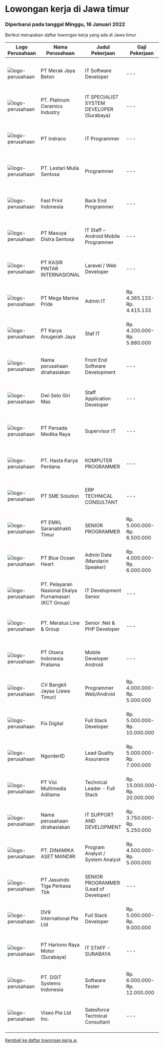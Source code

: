 
  # Lowongan kerja di Jawa timur

  ### Diperbarui pada tanggal Minggu, 16 Januari 2022

  Berikut merupakan daftar lowongan kerja yang ada di Jawa timur

  |Logo Perusahaan | Nama Perusahaan | Judul Pekerjaan | Gaji Pekerjaan | Lokasi | Deskripsi | Tanggal diunggah | Pranala |
  | -------------- | --------------- | --------------- | --------- | --------- | -------------- | ------- | ----------- |
  |![logo-perusahaan](https://image-service-cdn.seek.com.au/86ac029296b2e0b3727a272d10fcedc441d5a09a/ee4dce1061f3f616224767ad58cb2fc751b8d2dc)|PT Merak Jaya Beton|IT Software Developer|---|Surabaya|Bertugas merancang program yang sesuai dengan kebutuhan perusahaan.  Kualifikasi : Usia Maksimal 35 Tahun Pendidikan minimal S1 / Diploma jurusan...|Sabtu, 15 Januari 2022|https://www.jobstreet.co.id/id/job/it-software-developer-3757004?token=0~81835b3a-8244-427e-b654-f9cc27a23074&sectionRank=1&jobId=jobstreet-id-job-3757004|
|![logo-perusahaan](https://image-service-cdn.seek.com.au/3da367d53d6b115c8b98c600bac5033969001265/ee4dce1061f3f616224767ad58cb2fc751b8d2dc)|PT. Platinum Ceramics Industry|IT SPECIALIST SYSTEM DEVELOPER (Surabaya)|---|Surabaya|Candidate must possess at least Bachelor's Degree in Computer Science/Information Technology or equivalent. At least 3 Year(s) of working experience...|Jumat, 14 Januari 2022|https://www.jobstreet.co.id/id/job/it-specialist-system-developer-surabaya-3743029?token=0~81835b3a-8244-427e-b654-f9cc27a23074&sectionRank=2&jobId=jobstreet-id-job-3743029|
|![logo-perusahaan](https://image-service-cdn.seek.com.au/eb5d94d73a36cc7f672d8c90766004aeed439acb/ee4dce1061f3f616224767ad58cb2fc751b8d2dc)|PT Indraco|IT Programmer|---|Surabaya|Pendidikan S-1/S-2 Teknik Informatika, IPK Min 3,00 Usia Maximal 30 tahun Minimal 3 tahun menjadi Programmer diutamakan dari Perusahaan Property &amp;...|Jumat, 14 Januari 2022|https://www.jobstreet.co.id/id/job/it-programmer-3755657?token=0~81835b3a-8244-427e-b654-f9cc27a23074&sectionRank=3&jobId=jobstreet-id-job-3755657|
|![logo-perusahaan](https://image-service-cdn.seek.com.au/6340810020c6ac51e62e122dc7bf15342d58b15c/ee4dce1061f3f616224767ad58cb2fc751b8d2dc)|PT. Lestari Mulia Sentosa|Programmer|---|Sidoarjo|Usia maks 30 tahun Kandidat harus memiliki setidaknya Gelar Sarjana di Segala Jurusan dengan IPK minimal 3.00 Setidaknya memiliki 2 tahun pengalaman...|Jumat, 14 Januari 2022|https://www.jobstreet.co.id/id/job/programmer-3756359?token=0~81835b3a-8244-427e-b654-f9cc27a23074&sectionRank=4&jobId=jobstreet-id-job-3756359|
|![logo-perusahaan](https://image-service-cdn.seek.com.au/91cff5476ab37b7cb3aaa7b66eff5a446b376e1f/ee4dce1061f3f616224767ad58cb2fc751b8d2dc)|Fast Print Indonesia|Back End Programmer|---|Surabaya|KUALIFIKASI: Pendidikan minimal SMA / SMK. Fresh Graduate welcome. Menguasai HTML, CSS, dan JS. Menguasai PHP dan Query MySQL. Menguasai Framework (CI...|Sabtu, 15 Januari 2022|https://www.jobstreet.co.id/id/job/back-end-programmer-3744929?token=0~81835b3a-8244-427e-b654-f9cc27a23074&sectionRank=5&jobId=jobstreet-id-job-3744929|
|![logo-perusahaan](https://image-service-cdn.seek.com.au/ad7f7b1867b6a11553cbcdaa84a49d43e3e65279/ee4dce1061f3f616224767ad58cb2fc751b8d2dc)|PT Masuya Distra Sentosa|IT Staff – Android Mobile Programmer|---|Surabaya|Creating mobile applications with the Android programming language and creating a backend using php / Javascript Developing Java Desktop application...|Sabtu, 15 Januari 2022|https://www.jobstreet.co.id/id/job/it-staff-android-mobile-programmer-3738301?token=0~81835b3a-8244-427e-b654-f9cc27a23074&sectionRank=6&jobId=jobstreet-id-job-3738301|
|![logo-perusahaan](https://image-service-cdn.seek.com.au/0361bae937596b43e3f2a473257008c2d4f70004/ee4dce1061f3f616224767ad58cb2fc751b8d2dc)|PT KASIR PINTAR INTERNASIONAL|Laravel / Web Developer|---|Surabaya|Sebagai Software Engineer, peran utama anda adalah merancang dan mengembangkan API serta sistem backend yang mampu bertahan dalam jangka waktu yang...|Sabtu, 15 Januari 2022|https://www.jobstreet.co.id/id/job/laravel-web-developer-3744618?token=0~81835b3a-8244-427e-b654-f9cc27a23074&sectionRank=7&jobId=jobstreet-id-job-3744618|
|![logo-perusahaan](https://image-service-cdn.seek.com.au/c2d1b10e65f5a153629011d5886a8b3d0e1913fb/ee4dce1061f3f616224767ad58cb2fc751b8d2dc)|PT Mega Marine Pride|Admin IT|Rp. 4.365.133-Rp. 4.415.133|Pasuruan|Tugas Pokok Melakukan penyediaan pelayanan administrasi IT dari Departmen IT dan Departmen lain. Memelihara dan memproses dokumen IT Menyusun berbagai...|Rabu, 12 Januari 2022|https://www.jobstreet.co.id/id/job/admin-it-3753561?token=0~81835b3a-8244-427e-b654-f9cc27a23074&sectionRank=8&jobId=jobstreet-id-job-3753561|
|![logo-perusahaan](https://image-service-cdn.seek.com.au/8e9c4a008e6a983b61e82a2c06435edd46eaafbc/ee4dce1061f3f616224767ad58cb2fc751b8d2dc)|PT Karya Anugerah Jaya|Staf IT|Rp. 4.200.000-Rp. 5.880.000|Sidoarjo|1. Menguasai pengetahuan tentang Hardware, Software, Network,Troubleshooting, Mikrotik dan terbiasa menangani hal-hal yang berhubungan dengan IT...|Selasa, 11 Januari 2022|https://www.jobstreet.co.id/id/job/staf-it-3750365?token=0~81835b3a-8244-427e-b654-f9cc27a23074&sectionRank=9&jobId=jobstreet-id-job-3750365|
|![logo-perusahaan](https://us.123rf.com/450wm/pavelstasevich/pavelstasevich1811/pavelstasevich181101027/112815900-stock-vector-no-image-available-icon-flat-vector.jpg?ver=6)|Nama perusahaan dirahasiakan|Front End Software Development|---|Surabaya|Front End Development :Qualification:1.	Have experience minimum 1 years in Java Programming language2.	Basic Knowledge of Spring Boot...|Sabtu, 15 Januari 2022|https://www.jobstreet.co.id/id/job/front-end-software-development-3757141?token=0~81835b3a-8244-427e-b654-f9cc27a23074&sectionRank=10&jobId=jobstreet-id-job-3757141|
|![logo-perusahaan](https://image-service-cdn.seek.com.au/564e5df198336f172aae59168002eb7ddabe3d0c/ee4dce1061f3f616224767ad58cb2fc751b8d2dc)|Dwi Selo Giri Mas|Staff Application Developer|---|Surabaya|Membuat dan mengembangkan website Untuk backend menggunakan laravel Untuk frontend menggunakan flutter Maintenance program yang sudah...|Jumat, 14 Januari 2022|https://www.jobstreet.co.id/id/job/staff-application-developer-3742540?token=0~81835b3a-8244-427e-b654-f9cc27a23074&sectionRank=11&jobId=jobstreet-id-job-3742540|
|![logo-perusahaan](https://image-service-cdn.seek.com.au/44797adca6dd0b0d266908393cf9b79b12233b23/ee4dce1061f3f616224767ad58cb2fc751b8d2dc)|PT Persada Medika Raya|Supervisor IT|---|Jawa Timur|Kualifikasi : Pendidikan minimal S1 Teknik Informatika / S1 Teknik Komputer  Memiliki kemampuan Integrasi Sistem Manajemen Risiko IT, Strategi...|Selasa, 11 Januari 2022|https://www.jobstreet.co.id/id/job/supervisor-it-3751735?token=0~81835b3a-8244-427e-b654-f9cc27a23074&sectionRank=12&jobId=jobstreet-id-job-3751735|
|![logo-perusahaan](https://image-service-cdn.seek.com.au/caf1dbcbaa38f6a2e5780791e23269058730bd8c/ee4dce1061f3f616224767ad58cb2fc751b8d2dc)|PT. Hasta Karya Perdana|KOMPUTER PROGRAMMER|---|Surabaya|KOMPUTER PROGRAMMERDESKRIPSI PEKERJAAN : Mampu membuat dan mengembangkan software dengan menggunakan PHP, Delphi, MySQL, SQL Server, dan Web Mampu...|Kamis, 13 Januari 2022|https://www.jobstreet.co.id/id/job/komputer-programmer-3735489?token=0~81835b3a-8244-427e-b654-f9cc27a23074&sectionRank=13&jobId=jobstreet-id-job-3735489|
|![logo-perusahaan](https://image-service-cdn.seek.com.au/157ab2ba400395a501b645fc3726d4694ded17b3/ee4dce1061f3f616224767ad58cb2fc751b8d2dc)|PT SME Solution|ERP TECHNICAL CONSULTANT|---|Surabaya|REQUIREMENT : Will be based in Semarang (SMG), or Surabaya (SBY) Bachelor Degree (S1) from reputable university majoring in: Informatics Engineering /...|Kamis, 13 Januari 2022|https://www.jobstreet.co.id/id/job/erp-technical-consultant-3741278?token=0~81835b3a-8244-427e-b654-f9cc27a23074&sectionRank=14&jobId=jobstreet-id-job-3741278|
|![logo-perusahaan](https://image-service-cdn.seek.com.au/43437ed525a37a65f58b90709a748ad3ebdb1f96/ee4dce1061f3f616224767ad58cb2fc751b8d2dc)|PT EMKL Saranabhakti Timur|SENIOR PROGRAMMER|Rp. 5.000.000-Rp. 6.500.000|Surabaya|Job Description : Bertanggung jawab untuk memimpin proses development program baik untuk internal perusahaan maupun external perusahaan. Memonitoring...|Jumat, 14 Januari 2022|https://www.jobstreet.co.id/id/job/senior-programmer-3743087?token=0~81835b3a-8244-427e-b654-f9cc27a23074&sectionRank=15&jobId=jobstreet-id-job-3743087|
|![logo-perusahaan](https://image-service-cdn.seek.com.au/c0d75cc98a451939c6343c4896e0bf72a2c786b4/ee4dce1061f3f616224767ad58cb2fc751b8d2dc)|PT Blue Ocean Heart|Admin Data (Mandarin Speaker)|Rp. 4.000.000-Rp. 6.000.000|Surabaya|Usia maksimal 26 tahun Memiliki kemampuan Bahasa Mandarin yang baik secara lisan maupun tulisan Minimal Strata Satu (S1) dari segala jurusan,...|Jumat, 14 Januari 2022|https://www.jobstreet.co.id/id/job/admin-data-mandarin-speaker-3756627?token=0~81835b3a-8244-427e-b654-f9cc27a23074&sectionRank=16&jobId=jobstreet-id-job-3756627|
|![logo-perusahaan](https://image-service-cdn.seek.com.au/726d561e3efc90ef3d08037895d2780ef96d3877/ee4dce1061f3f616224767ad58cb2fc751b8d2dc)|PT. Pelayaran Nasional Ekalya Purnamasari (KCT Group)|IT Development Senior|---|Surabaya|Pendidikan minimal S1 Sistem Informasi, Teknik Informatika dan Teknik Komputer Memiliki 3 tahun pengalaman dalam Web Programmer Mendukung pembuatan...|Rabu, 12 Januari 2022|https://www.jobstreet.co.id/id/job/it-development-senior-3734958?token=0~81835b3a-8244-427e-b654-f9cc27a23074&sectionRank=17&jobId=jobstreet-id-job-3734958|
|![logo-perusahaan](https://image-service-cdn.seek.com.au/ec6e9d7b3b53181e7239d9cf1fdaf38f107d0b49/ee4dce1061f3f616224767ad58cb2fc751b8d2dc)|PT. Meratus Line & Group|Senior .Net & PHP Developer|---|Surabaya|PLACEMENT WILL BE IN SURABAYA or JAKARTAJob Purpose:To develop and maintain high quality applications in collaboration with both internal and external...|Sabtu, 15 Januari 2022|https://www.jobstreet.co.id/id/job/senior-net-php-developer-3744839?token=0~81835b3a-8244-427e-b654-f9cc27a23074&sectionRank=18&jobId=jobstreet-id-job-3744839|
|![logo-perusahaan](https://image-service-cdn.seek.com.au/90e9bb2e5bcac40b68d491aafb34203d371349a1/ee4dce1061f3f616224767ad58cb2fc751b8d2dc)|PT Olsera Indonesia Pratama|Mobile Developer Android|---|Jakarta Raya|Responsibilities: Development in an AGILE environment Create good product with accessibility and security compliance Create good product with...|Sabtu, 15 Januari 2022|https://www.jobstreet.co.id/id/job/mobile-developer-android-3738200?token=0~81835b3a-8244-427e-b654-f9cc27a23074&sectionRank=19&jobId=jobstreet-id-job-3738200|
|![logo-perusahaan](https://image-service-cdn.seek.com.au/9261cf87803edfb24079c66bbc453863ceb7bd6e/ee4dce1061f3f616224767ad58cb2fc751b8d2dc)|CV Bangkit Jayaa (Jawa Timur)|Programmer Web/Android|Rp. 4.000.000-Rp. 5.000.000|Sidoarjo|Deskripsi PekerjaanResponsibilities : Managing and make sure all application programs keep to standard requirement, documentation, and procedure....|Jumat, 14 Januari 2022|https://www.jobstreet.co.id/id/job/programmer-web-android-3756553?token=0~81835b3a-8244-427e-b654-f9cc27a23074&sectionRank=20&jobId=jobstreet-id-job-3756553|
|![logo-perusahaan](https://image-service-cdn.seek.com.au/7cc2d3c9df01794bbc48dfe0cfc38b61783a6ab3/ee4dce1061f3f616224767ad58cb2fc751b8d2dc)|Fix Digital|Full Stack Developer|Rp. 5.000.000-Rp. 10.000.000|Jawa Timur|Tugas dan Tanggung Jawab: Berpartisipasi dalam semua application life cycle Fokus utama : code, build, testing, deploy apps Menganalisa code dan...|Jumat, 14 Januari 2022|https://www.jobstreet.co.id/id/job/full-stack-developer-3743636?token=0~81835b3a-8244-427e-b654-f9cc27a23074&sectionRank=21&jobId=jobstreet-id-job-3743636|
|![logo-perusahaan](https://image-service-cdn.seek.com.au/b083fe23ab6d53f4625f1ecd7c545a4b74e8d544/ee4dce1061f3f616224767ad58cb2fc751b8d2dc)|NgorderID|Lead Quality Assurance|Rp. 5.000.000-Rp. 7.000.000|Malang|Ngorder is looking for a candidate in the position of Lead Quality Assurance who is able to be responsible for monitoring, analyzing, researching and...|Sabtu, 15 Januari 2022|https://www.jobstreet.co.id/id/job/lead-quality-assurance-3744803?token=0~81835b3a-8244-427e-b654-f9cc27a23074&sectionRank=22&jobId=jobstreet-id-job-3744803|
|![logo-perusahaan](https://image-service-cdn.seek.com.au/b8528c389ba1b59ec14f571684d5a518b5b2a7b1/ee4dce1061f3f616224767ad58cb2fc751b8d2dc)|PT Visi Multimedia Aditama|Technical Leader - Full Stack|Rp. 15.000.000-Rp. 20.000.000|Malang|Requirements: A Bachelor’s degree in Computer Science or similar 3+ Years experience as Technical Team Leader 3+ Years experience in PHP Frameworks...|Jumat, 14 Januari 2022|https://www.jobstreet.co.id/id/job/technical-leader-full-stack-3737218?token=0~81835b3a-8244-427e-b654-f9cc27a23074&sectionRank=23&jobId=jobstreet-id-job-3737218|
|![logo-perusahaan](https://us.123rf.com/450wm/pavelstasevich/pavelstasevich1811/pavelstasevich181101027/112815900-stock-vector-no-image-available-icon-flat-vector.jpg?ver=6)|Nama perusahaan dirahasiakan|IT SUPPORT AND DEVELOPMENT|Rp. 3.750.000-Rp. 5.250.000|Surabaya|Minimal telah menempuh pendidikan D3 jurusan IT/Teknik Informatika Memiliki pengalaman dibidang yang sama minimal 1 tahun Mampu melakukan technical...|Selasa, 11 Januari 2022|https://www.jobstreet.co.id/id/job/it-support-and-development-3751712?token=0~81835b3a-8244-427e-b654-f9cc27a23074&sectionRank=24&jobId=jobstreet-id-job-3751712|
|![logo-perusahaan](https://image-service-cdn.seek.com.au/232d7c4c72e9b2bf4c65a5cb40e2de3dde715bda/ee4dce1061f3f616224767ad58cb2fc751b8d2dc)|PT. DINAMIKA ASET MANDIRI|Program Analyst / System Analyst|Rp. 4.500.000-Rp. 5.000.000|Malang|Qualification: Kandidat harus memiliki setidaknya Diploma, Gelar Sarjana, Magister/Pasca Sarjana di Ilmu Komputer/Teknologi Informasi atau setara....|Kamis, 13 Januari 2022|https://www.jobstreet.co.id/id/job/program-analyst-system-analyst-3754330?token=0~81835b3a-8244-427e-b654-f9cc27a23074&sectionRank=25&jobId=jobstreet-id-job-3754330|
|![logo-perusahaan](https://image-service-cdn.seek.com.au/f9cd043f1011fee386470591649d3e30b502df59/ee4dce1061f3f616224767ad58cb2fc751b8d2dc)|PT Jasuindo Tiga Perkasa Tbk|SENIOR PROGRAMMER (Lead of Developer)|---|Sidoarjo|Kualifikasi: Pendidikan minimal S1 Teknik Informatika/Sistem Informasi/Teknik Computer Menguasai prinsip SDLC dengan baik dan agile metodology....|Jumat, 14 Januari 2022|https://www.jobstreet.co.id/id/job/senior-programmer-lead-of-developer-3737693?token=0~81835b3a-8244-427e-b654-f9cc27a23074&sectionRank=26&jobId=jobstreet-id-job-3737693|
|![logo-perusahaan](https://image-service-cdn.seek.com.au/f6dfe35aa0ccc718674ee737b18909477fe452d8/ee4dce1061f3f616224767ad58cb2fc751b8d2dc)|DV9 International Pte Ltd|Full Stack Developer|Rp. 5.000.000-Rp. 9.000.000|Jawa Tengah|• Write high quality and maintainable code.• Experience in developing Laravel based web applications• Experience with MYSQL database• Experience with...|Jumat, 14 Januari 2022|https://www.jobstreet.co.id/id/job/full-stack-developer-9161068/origin/sg?token=0~81835b3a-8244-427e-b654-f9cc27a23074&sectionRank=27&jobId=jobstreet-sg-job-9161068|
|![logo-perusahaan](https://image-service-cdn.seek.com.au/9dfd4547649eba30786a47165c757a3521c311b3/ee4dce1061f3f616224767ad58cb2fc751b8d2dc)|PT Hartono Raya Motor (Surabaya)|IT STAFF - SURABAYA|---|Surabaya|PT HARTONO RAYA MOTOR GROUPAuthorized Mercedes-Benz Dealer Membutuhkan tenaga profesional yang dinamis &amp; bermotivasi kerja tinggi untuk posisi...|Selasa, 11 Januari 2022|https://www.jobstreet.co.id/id/job/it-staff-surabaya-3750280?token=0~81835b3a-8244-427e-b654-f9cc27a23074&sectionRank=28&jobId=jobstreet-id-job-3750280|
|![logo-perusahaan](https://image-service-cdn.seek.com.au/86a88c2f6d7d45552583132278caf70ef23e7608/ee4dce1061f3f616224767ad58cb2fc751b8d2dc)|PT. DGIT Systems Indonesia|Software Tester|Rp. 6.000.000-Rp. 12.000.000|Bali|We believe work should be a fun development journey but the challenging one! Our great teams will support you to achieve that and delivering great...|Rabu, 12 Januari 2022|https://www.jobstreet.co.id/id/job/software-tester-3752740?token=0~81835b3a-8244-427e-b654-f9cc27a23074&sectionRank=29&jobId=jobstreet-id-job-3752740|
|![logo-perusahaan](https://image-service-cdn.seek.com.au/2c0ff2b4c2f2f7740a18ae2fc777d4070604a805/ee4dce1061f3f616224767ad58cb2fc751b8d2dc)|Viseo Pte Ltd Inc.|Salesforce Technical Consultant|---|Surabaya|Responsibilities Design and implement business technology solutions in Salesforce.com Design and develop custom solutions on the force.com platform...|Jumat, 14 Januari 2022|https://www.jobstreet.co.id/id/job/salesforce-technical-consultant-9160587/origin/sg?token=0~81835b3a-8244-427e-b654-f9cc27a23074&sectionRank=30&jobId=jobstreet-sg-job-9160587|


  [Kembali ke daftar lowongan kerja 🔙](../README.md#daftar-lowongan-kerja)
  